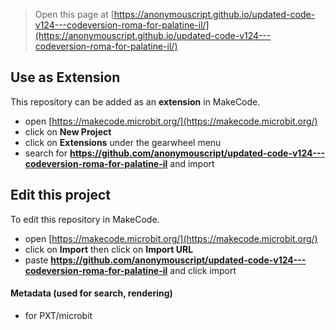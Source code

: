 
> Open this page at [https://anonymouscript.github.io/updated-code-v124---codeversion-roma-for-palatine-il/](https://anonymouscript.github.io/updated-code-v124---codeversion-roma-for-palatine-il/)

## Use as Extension

This repository can be added as an **extension** in MakeCode.

* open [https://makecode.microbit.org/](https://makecode.microbit.org/)
* click on **New Project**
* click on **Extensions** under the gearwheel menu
* search for **https://github.com/anonymouscript/updated-code-v124---codeversion-roma-for-palatine-il** and import

## Edit this project

To edit this repository in MakeCode.

* open [https://makecode.microbit.org/](https://makecode.microbit.org/)
* click on **Import** then click on **Import URL**
* paste **https://github.com/anonymouscript/updated-code-v124---codeversion-roma-for-palatine-il** and click import

#### Metadata (used for search, rendering)

* for PXT/microbit
<script src="https://makecode.com/gh-pages-embed.js"></script><script>makeCodeRender("{{ site.makecode.home_url }}", "{{ site.github.owner_name }}/{{ site.github.repository_name }}");</script>
